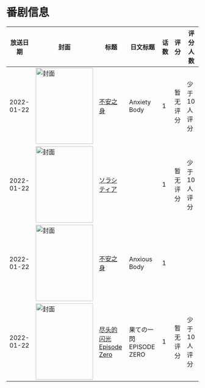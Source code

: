 # 番剧信息

|放送日期|封面|标题|日文标题|话数|评分|评分人数|
|---|---|---|---|---|---|---|
|2022-01-22|<img src="//lain.bgm.tv/pic/cover/c/13/11/393800_oCCV1.jpg" alt="封面" style="width:150px;height:200px;object-fit:cover;">|[不安之身](https://bangumi.tv/subject/393800)|Anxiety Body|1|暂无评分|少于10人评分|
|2022-01-22|<img src="//lain.bgm.tv/pic/cover/c/4b/f8/382371_FRcfC.jpg" alt="封面" style="width:150px;height:200px;object-fit:cover;">|[ソラシティア](https://bangumi.tv/subject/382371)||1|暂无评分|少于10人评分|
|2022-01-22|<img src="//lain.bgm.tv/pic/cover/c/06/0b/388991_F8WvB.jpg" alt="封面" style="width:150px;height:200px;object-fit:cover;">|[不安之身](https://bangumi.tv/subject/388991)|Anxious Body|1|||
|2022-01-22|<img src="//lain.bgm.tv/pic/cover/c/ee/98/411824_l5S1s.jpg" alt="封面" style="width:150px;height:200px;object-fit:cover;">|[尽头的闪光 Episode Zero](https://bangumi.tv/subject/411824)|果ての一閃 EPISODE ZERO|1|暂无评分|少于10人评分|
